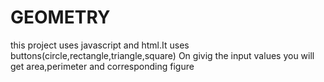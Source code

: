 # GEOMETRY
this project uses javascript and html.It uses buttons(circle,rectangle,triangle,square) On givig the input values you will get area,perimeter and corresponding figure
